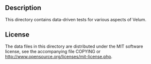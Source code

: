 Description
------------

This directory contains data-driven tests for various aspects of Velum.

License
--------

The data files in this directory are distributed under the MIT software
license, see the accompanying file COPYING or
http://www.opensource.org/licenses/mit-license.php.

